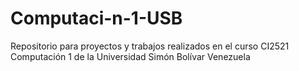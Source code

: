 # Computaci-n-1-USB
Repositorio para proyectos y trabajos realizados en el curso CI2521 Computación 1 de la Universidad Simón Bolívar Venezuela
